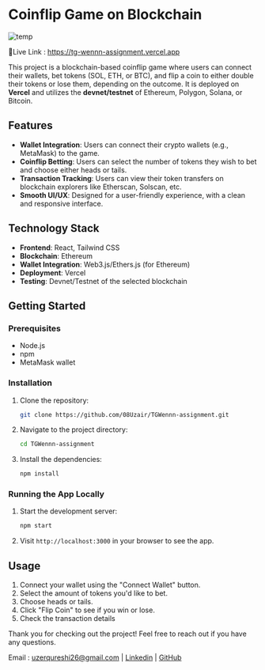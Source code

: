 # Coinflip Game on Blockchain

![temp](https://github.com/user-attachments/assets/ffb53fc1-ab25-4042-b2d0-6e90fb2c029e)

🔴Live Link : https://tg-wennn-assignment.vercel.app

This project is a blockchain-based coinflip game where users can connect their wallets, bet tokens (SOL, ETH, or BTC), and flip a coin to either double their tokens or lose them, depending on the outcome. It is deployed on **Vercel** and utilizes the **devnet/testnet** of Ethereum, Polygon, Solana, or Bitcoin.

## Features

- **Wallet Integration**: Users can connect their crypto wallets (e.g., MetaMask) to the game.
- **Coinflip Betting**: Users can select the number of tokens they wish to bet and choose either heads or tails.
- **Transaction Tracking**: Users can view their token transfers on blockchain explorers like Etherscan, Solscan, etc.
- **Smooth UI/UX**: Designed for a user-friendly experience, with a clean and responsive interface.
  
## Technology Stack

- **Frontend**: React, Tailwind CSS
- **Blockchain**: Ethereum
- **Wallet Integration**: Web3.js/Ethers.js (for Ethereum)
- **Deployment**: Vercel
- **Testing**: Devnet/Testnet of the selected blockchain

## Getting Started

### Prerequisites

- Node.js
- npm
- MetaMask wallet
 
### Installation

1. Clone the repository:
    ```bash
    git clone https://github.com/08Uzair/TGWennn-assignment.git
    ```
2. Navigate to the project directory:
    ```bash
    cd TGWennn-assignment
    ```
3. Install the dependencies: 
    ```bash
    npm install
    ```

### Running the App Locally

1. Start the development server:
    ```bash
    npm start 
    ```
2. Visit `http://localhost:3000` in your browser to see the app.

## Usage

1. Connect your wallet using the "Connect Wallet" button.
2. Select the amount of tokens you'd like to bet.
3. Choose heads or tails.
4. Click "Flip Coin" to see if you win or lose.
5. Check the transaction details

Thank you for checking out the project! Feel free to reach out if you have any questions.

Email : uzerqureshi26@gmail.com | 
[Linkedin](https://www.linkedin.com/in/uzairqureshi0803) | 
[GitHub](https://github.com/08Uzair)
